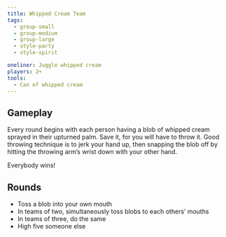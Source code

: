 ```yaml
---
title: Whipped Cream Team
tags:
  - group-small
  - group-medium
  - group-large
  - style-party
  - style-spirit

oneliner: Juggle whipped cream
players: 2+
tools:
  - Can of whipped cream
---
```

## Gameplay
Every round begins with each person having a blob of whipped cream sprayed in their upturned palm. Save it, for you will have to throw it. Good throwing technique is to jerk your hand up, then snapping the blob off by hitting the throwing arm’s wrist down with your other hand.

Everybody wins!

## Rounds
- Toss a blob into your own mouth
- In teams of two, simultaneously toss blobs to each others’ mouths
- In teams of three, do the same
- High five someone else
